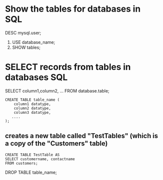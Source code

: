 # Show the tables for databases in SQL

DESC mysql.user;

1. USE database_name;
2. SHOW tables;

# SELECT records from tables in databases SQL

SELECT column1,column2, ...
FROM database.table;

```
CREATE TABLE table_name (
    column1 datatype,
    column2 datatype,
    column3 datatype,
   ....
);
```

## creates a new table called "TestTables" (which is a copy of the "Customers" table)

```
CREATE TABLE TestTable AS
SELECT customername, contactname
FROM customers;
```

DROP TABLE table_name;
